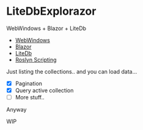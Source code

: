 # LiteDbExplorazor

WebWindows + Blazor + LiteDb

-   [WebWindows](https://github.com/SteveSandersonMS/WebWindow)
-   [Blazor](https://dotnet.microsoft.com/apps/aspnet/web-apps/blazor)
-   [LiteDb](https://www.litedb.org/)
-   [Roslyn Scripting](https://github.com/dotnet/roslyn/wiki/Scripting-API-Samples)

Just listing the collections.. and you can load data...

-   [x] Pagination
-   [x] Query active collection
-   [ ] More stuff..

Anyway

WIP
